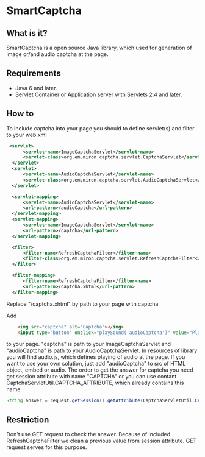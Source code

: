SmartCaptcha
==========

## What is it?
 SmartCaptcha is a open source Java library, which used for generation of image or/and audio captcha at the page.
 
## Requirements
* Java 6 and later.
* Servlet Container or Application server with Servlets 2.4 and later.

## How to 
To include captcha into your page you should to define servlet(s) and filter to your web.xml
  ``` xml
   <servlet>
        <servlet-name>ImageCaptchaServlet</servlet-name>
        <servlet-class>org.em.miron.captcha.servlet.CaptchaServlet</servlet-class>
    </servlet>
    <servlet>
        <servlet-name>AudioCaptchaServlet</servlet-name>
        <servlet-class>org.em.miron.captcha.servlet.AudioCaptchaServlet</servlet-class>
    </servlet>

    <servlet-mapping>
        <servlet-name>AudioCaptchaServlet</servlet-name>
        <url-pattern>/audioCaptcha</url-pattern>
    </servlet-mapping>
    <servlet-mapping>
        <servlet-name>ImageCaptchaServlet</servlet-name>
        <url-pattern>/captcha</url-pattern>
    </servlet-mapping>

    <filter>
        <filter-name>RefreshCaptchaFilter</filter-name>
        <filter-class>org.em.miron.captcha.servlet.RefreshCaptchaFilter</filter-class>
    </filter>

    <filter-mapping>
        <filter-name>RefreshCaptchaFilter</filter-name>
        <url-pattern>/captcha.xhtml</url-pattern>
    </filter-mapping>
  ```
Replace "/captcha.xhtml" by path to your page with captcha.

Add 
``` html
    <img src="captcha" alt="Captcha"></img>
    <input type="button" onclick="playSound('audioCaptcha')" value="Play"/>
```
to your page.
"captcha" is path to your ImageCaptchaServlet and "audioCaptcha" is path to your AudioCaptchaServlet. 
In resources of library you will find audio.js, which defines playing of audio at the page. 
If you want to use your own solution, just add "audioCaptcha" to src of HTML object, embed or audio.
The order to get the answer for captcha you need get session attribute with name "CAPTCHA" or you can use contant 
CaptchaServletUtil.CAPTCHA_ATTRIBUTE, which already contains this name
``` java
String answer = request.getSession().getAttribute(CaptchaServletUtil.CAPTCHA_ATTRIBUTE);
``` 
## Restriction
Don't use GET request to check the answer. Because of included RefreshCaptchaFilter we clean a previous 
value from session attribute. GET request serves for this purpose.
